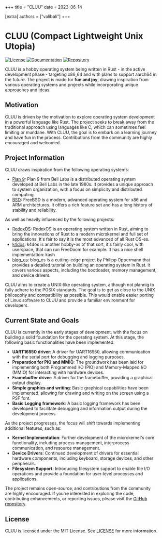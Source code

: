+++
title = "CLUU"
date = 2023-06-14

[extra]
authors = ["valibali"]
+++

# CLUU (Compact Lightweight Unix Utopia)

[![License](https://img.shields.io/badge/license-MIT-blue.svg)](LICENSE) [![Documentation](https://img.shields.io/badge/documentation-RUSTDOCS-blue.svg)](https://valibali.github.io/cluu/) [![Repository](https://img.shields.io/badge/repository-GitHub-green.svg)](https://github.com/your-username/cluu)

CLUU is a hobby operating system being written in Rust - in the active development phase - targeting x86_64 and with plans to support aarch64 in the future. The project is made for **fun and joy**, drawing inspiration from various operating systems and projects while incorporating unique approaches and ideas.

## Motivation

CLUU is driven by the motivation to explore operating system development in a powerful language like Rust. The project seeks to break away from the traditional approach using languages like C, which can sometimes feel limiting or mundane. With CLUU, the goal is to embark on a learning journey and have fun in the process. Contributions from the community are highly encouraged and welcomed.

## Project Information

CLUU draws inspiration from the following operating systems:

- [Plan 9](https://github.com/plan9foundation/plan9): Plan 9 from Bell Labs is a distributed operating system developed at Bell Labs in the late 1980s. It provides a unique approach to system organization, with a focus on simplicity and distributed computing.
- [BSD](https://github.com/freebsd/freebsd): FreeBSD is a modern, advanced operating system for x86 and ARM architectures. It offers a rich feature set and has a long history of stability and reliability.

As well as heavily influenced by the following projects:

- [RedoxOS](https://github.com/redox-os/redox): RedoxOS is an operating system written in Rust, aiming to bring the innovations of Rust to a modern microkernel and full set of applications. It's fair to say it is the most advanced of all Rust OS-es.
- [k4dos](https://github.com/clstatham/k4dos): k4dos is another hobby-os of that sort, it's fairly cool, with userspace, that can run FreeDoom for example. It has a nice shell implementation: kash
- [blog_os](https://os.phil-opp.com/): blog_os is a cutting-edge project by Philipp Oppermann that provides a detailed tutorial on building an operating system in Rust. It covers various aspects, including the bootloader, memory management, and device drivers.

CLUU aims to create a UNIX-like operating system, although not plannig to fully adhere to the POSIX standards. The goal is to get as close to the UNIX philosophy and compatibility as possible. This would enable easier porting of Linux software to CLUU and provide a familiar environment for developers.

## Current State and Goals

CLUU is currently in the early stages of development, with the focus on building a solid foundation for the operating system. At this stage, the following basic functionalities have been implemented:

- **UART16550 driver**: A driver for UART16550, allowing communication with the serial port for debugging and logging purposes.
- **Preparation for PIO and MMIO**: The groundwork has been laid for implementing both Programmed I/O (PIO) and Memory-Mapped I/O (MMIO) for interacting with hardware devices.
- **Framebuffer driver**: A driver for the framebuffer, providing a graphical output display.
- **Simple graphics and writing**: Basic graphical capabilities have been implemented, allowing for drawing and writing on the screen using a PSF font.
- **Basic Logging framework**: A basic logging framework has been developed to facilitate debugging and information output during the development process.

As the project progresses, the focus will shift towards implementing additional features, such as:

- **Kernel Implementation**: Further development of the microkernel's core functionality, including process management, interprocess communication, and resource management.
- **Device Drivers**: Continued development of drivers for essential hardware components, including keyboard, storage devices, and other peripherals.
- **Filesystem Support**: Introducing filesystem support to enable file I/O operations and provide a foundation for user-level processes and applications.

The project remains open-source, and contributions from the community are highly encouraged. If you're interested in exploring the code, contributing enhancements, or reporting issues, please visit the [GitHub repository](https://github.com/your-username/cluu).

## License

CLUU is licensed under the MIT License. See [LICENSE](LICENSE) for more information.
